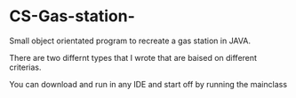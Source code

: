 # CS-Gas-station-
Small object orientated program to recreate a gas station in JAVA.

There are two differnt types that I wrote that are baised on different criterias.

You can download and run in any IDE and start off by running the mainclass 

